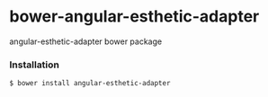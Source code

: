 # bower-angular-esthetic-adapter

angular-esthetic-adapter bower package

### Installation

````
$ bower install angular-esthetic-adapter
````
